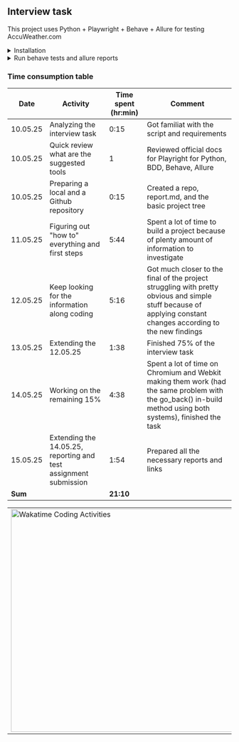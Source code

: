 ## Interview task

This project uses Python + Playwright + Behave + Allure for testing AccuWeather.com

<details>
  <summary>
    Installation
  </summary>
  
  ```bash
  pip install -r requirements.txt
  playwright install
  ```
</details>

<details>
  <summary>
    Run behave tests and allure reports
  </summary>

  ```bash
  behave -f allure_behave.formatter:AllureFormatter -o reports/firefox features/
  
  allure serve reports/firefox
  allure generate reports/firefox -o allure-report --clean
  ```
</details>

### Time consumption table

| Date | Activity | Time spent (hr:min) | Comment |
| --- | --- | --- | --- |
| 10.05.25 | Analyzing the interview task | 0:15 | Got familiat with the script and requirements |
| 10.05.25 | Quick review what are the suggested tools | 1 | Reviewed official docs for Playright for Python, BDD, Behave, Allure |
| 10.05.25 | Preparing a local and a Github repository | 0:15 | Created a repo, report.md, and the basic project tree |
| 11.05.25 | Figuring out "how to" everything and first steps | 5:44 | Spent a lot of time to build a project because of plenty amount of information to investigate
| 12.05.25 | Keep looking for the information along coding | 5:16 | Got much closer to the final of the project struggling with pretty obvious and simple stuff because of applying constant changes according to the new findings
| 13.05.25 | Extending the 12.05.25 | 1:38 | Finished 75% of the interview task
| 14.05.25 | Working on the remaining 15% | 4:38 | Spent a lot of time on Chromium and Webkit making them work (had the same problem with the go_back() in-build method using both systems), finished the task
| 15.05.25 | Extending the 14.05.25, reporting and test assignment submission | 1:54 | Prepared all the necessary reports and links
| **Sum** | | **21:10** | |

<table>
  <tr>
    <td align="left">
      <img src="https://wakatime.com/share/@af6dcbd3-bb07-4e16-aadb-02f6c999d678/551008d5-7292-4595-9240-0fa17e19c801.svg" width="500" alt="Wakatime Coding Activities" />
    </td>
    <td align="right">
      <img src="https://wakatime.com/share/@af6dcbd3-bb07-4e16-aadb-02f6c999d678/e0059969-8ff2-4646-81d1-726b126292a5.svg" width="500" alt="Wakatime Languages" />
    </td>
  </tr>
</table>
